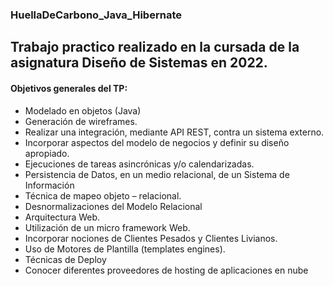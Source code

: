 ### HuellaDeCarbono_Java_Hibernate
## Trabajo practico realizado en la cursada de la asignatura Diseño de Sistemas en 2022.
#### Objetivos generales del TP:
- Modelado en objetos (Java)
- Generación de wireframes.
- Realizar una integración, mediante API REST, contra un sistema externo.
- Incorporar aspectos del modelo de negocios y definir su diseño apropiado.
- Ejecuciones de tareas asincrónicas y/o calendarizadas.
- Persistencia de Datos, en un medio relacional, de un Sistema de Información
- Técnica de mapeo objeto – relacional.
- Desnormalizaciones del Modelo Relacional
- Arquitectura Web.
- Utilización de un micro framework Web.
- Incorporar nociones de Clientes Pesados y Clientes Livianos.
- Uso de Motores de Plantilla (templates engines).
- Técnicas de Deploy
- Conocer diferentes proveedores de hosting de aplicaciones en nube
